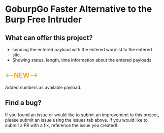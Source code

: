 # GoburpGo Faster Alternative to the Burp Free Intruder
## What can offer this project?
+ sending the entered payload with the entered wordlist to the entered site. 
+ Showing status, length, time information about the entered payloads
## <strong style="color:orange"> <--NEW--> </strong>
Added numbers as available payload.

## Find a bug?
If you found an issue or would like to submit an improvement to this project, please submit an issue using the issues tab above. If you would like to submit a PR with a fix, reference the issue you created!